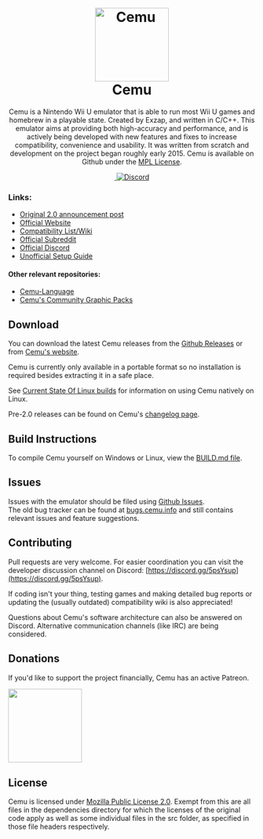 <h1 align="center">
  <br>
  <a href="https://cemu.info/"><img src="https://i.imgur.com/dBzCLGH.png" alt="Cemu" width="150"></a>
  <br>
  <b>Cemu</b>
  <br>

</h1>

<p align="center">
       Cemu is a Nintendo Wii U emulator that is able to run most Wii U games and homebrew in a playable state. Created by Exzap, and written in C/C++.
       This emulator aims at providing both high-accuracy and performance, and is actively being developed with new features and fixes to increase compatibility,              convenience and usability.
       It was written from scratch and development on the project began roughly early 2015. Cemu is available on Github under the <a href="https://github.com/cemu-project/Cemu/blob/main/LICENSE.txt" target="_blank">MPL License</a>. <br />

</p>
<p align="center">
    <a href="https://github.com/cemu-project/Cemu/actions/workflows/build.yml">
        <img src="https://github.com/cemu-project/Cemu/actions/workflows/build.yml/badge.svg"
            alt="">
</a>
    <a href="https://discord.gg/5psYsup">
        <img src="https://img.shields.io/discord/286429969104764928?label=Cemu&logo=discord&logoColor=FFFFFF"
            alt="Discord">
</a>

### Links:
 - [Original 2.0 announcement post](https://www.reddit.com/r/cemu/comments/wwa22c/cemu_20_announcement_linux_builds_opensource_and/)
 - [Official Website](https://cemu.info)
 - [Compatibility List/Wiki](https://wiki.cemu.info/wiki/Main_Page)
 - [Official Subreddit](https://reddit.com/r/Cemu)
 - [Official Discord](https://discord.gg/5psYsup)
 - [Unofficial Setup Guide](https://cemu.cfw.guide)

#### Other relevant repositories:
 - [Cemu-Language](https://github.com/cemu-project/Cemu-Language)
 - [Cemu's Community Graphic Packs](https://github.com/ActualMandM/cemu_graphic_packs)

## Download

You can download the latest Cemu releases from the [Github Releases](https://github.com/cemu-project/Cemu/releases/) or from [Cemu's website](http://cemu.info).

Cemu is currently only available in a portable format so no installation is required besides extracting it in a safe place.

See [Current State Of Linux builds](https://github.com/cemu-project/Cemu/issues/1) for information on using Cemu natively on Linux.

Pre-2.0 releases can be found on Cemu's [changelog page](http://cemu.info/changelog.html).

## Build Instructions

To compile Cemu yourself on Windows or Linux, view the [BUILD.md file](/BUILD.md).

## Issues

Issues with the emulator should be filed using [Github Issues](https://github.com/cemu-project/Cemu/issues).  
The old bug tracker can be found at [bugs.cemu.info](http://bugs.cemu.info) and still contains relevant issues and feature suggestions.

## Contributing

Pull requests are very welcome. For easier coordination you can visit the developer discussion channel on Discord: [https://discord.gg/5psYsup](https://discord.gg/5psYsup).

If coding isn't your thing, testing games and making detailed bug reports or updating the (usually outdated) compatibility wiki is also appreciated!

Questions about Cemu's software architecture can also be answered on Discord. Alternative communication channels (like IRC) are being considered.

## Donations

If you'd like to support the project financially, Cemu has an active Patreon.

<a href="https://www.patreon.com/cemu">
    <img src="https://images.squarespace-cdn.com/content/v1/560c1d39e4b0b4fae0c9cf2a/1567548955044-WVD994WZP76EWF15T0L3/Patreon+Button.png?format=500w" width="150">
</a>

## License
Cemu is licensed under [Mozilla Public License 2.0](/LICENSE.txt). Exempt from this are all files in the dependencies directory for which the licenses of the original code apply as well as some individual files in the src folder, as specified in those file headers respectively.
